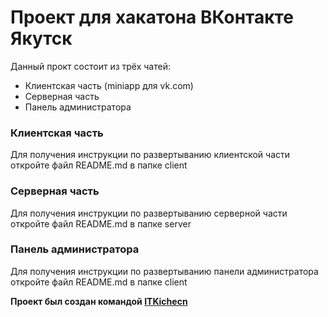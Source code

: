 # Проект для хакатона ВКонтакте Якутск

Данный прокт состоит из трёх чатей:
- Клиентская часть (miniapp для vk.com)
- Серверная часть
- Панель администратора

### Клиентская часть
Для получения инструкции по развертыванию клиентской части откройте файл README.md в папке client

### Серверная часть
Для получения инструкции по развертыванию серверной части откройте файл README.md в папке server

### Панель администратора
Для получения инструкции по развертыванию панели администратора откройте файл README.md в папке client

**Проект был создан командой [ITKichecn](https://itkitchen.su)**
